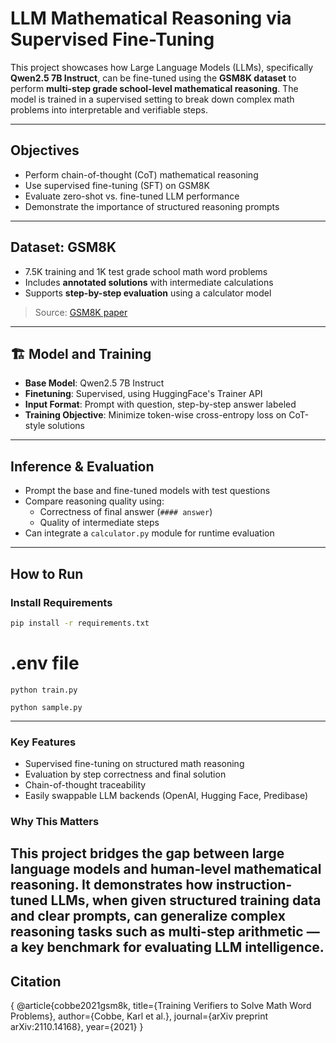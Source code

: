 # LLM Mathematical Reasoning via Supervised Fine-Tuning

This project showcases how Large Language Models (LLMs), specifically **Qwen2.5 7B Instruct**, can be fine-tuned using the **GSM8K dataset** to perform **multi-step grade school-level mathematical reasoning**. The model is trained in a supervised setting to break down complex math problems into interpretable and verifiable steps.

---

## Objectives

- Perform chain-of-thought (CoT) mathematical reasoning
- Use supervised fine-tuning (SFT) on GSM8K
- Evaluate zero-shot vs. fine-tuned LLM performance
- Demonstrate the importance of structured reasoning prompts

---

## Dataset: GSM8K

- 7.5K training and 1K test grade school math word problems
- Includes **annotated solutions** with intermediate calculations
- Supports **step-by-step evaluation** using a calculator model

> Source: [GSM8K paper](https://arxiv.org/abs/2110.14168) 

---

## 🏗 Model and Training

- **Base Model**: Qwen2.5 7B Instruct
- **Finetuning**: Supervised, using HuggingFace's Trainer API
- **Input Format**: Prompt with question, step-by-step answer labeled
- **Training Objective**: Minimize token-wise cross-entropy loss on CoT-style solutions

---

##  Inference & Evaluation

- Prompt the base and fine-tuned models with test questions
- Compare reasoning quality using:
  - Correctness of final answer (`#### answer`)
  - Quality of intermediate steps
- Can integrate a `calculator.py` module for runtime evaluation

---

## How to Run

### Install Requirements

```bash
pip install -r requirements.txt
```
# .env file

```Fine-Tune Model
python train.py
```
```Run Inference / Sample
python sample.py
```
---
### Key Features
- Supervised fine-tuning on structured math reasoning
- Evaluation by step correctness and final solution
- Chain-of-thought traceability
- Easily swappable LLM backends (OpenAI, Hugging Face, Predibase)

### Why This Matters
This project bridges the gap between large language models and human-level mathematical reasoning. It demonstrates how instruction-tuned LLMs, when given structured training data and clear prompts, can generalize complex reasoning tasks such as multi-step arithmetic — a key benchmark for evaluating LLM intelligence.
---
##  Citation
{
@article{cobbe2021gsm8k,
  title={Training Verifiers to Solve Math Word Problems},
  author={Cobbe, Karl et al.},
  journal={arXiv preprint arXiv:2110.14168},
  year={2021}
}
